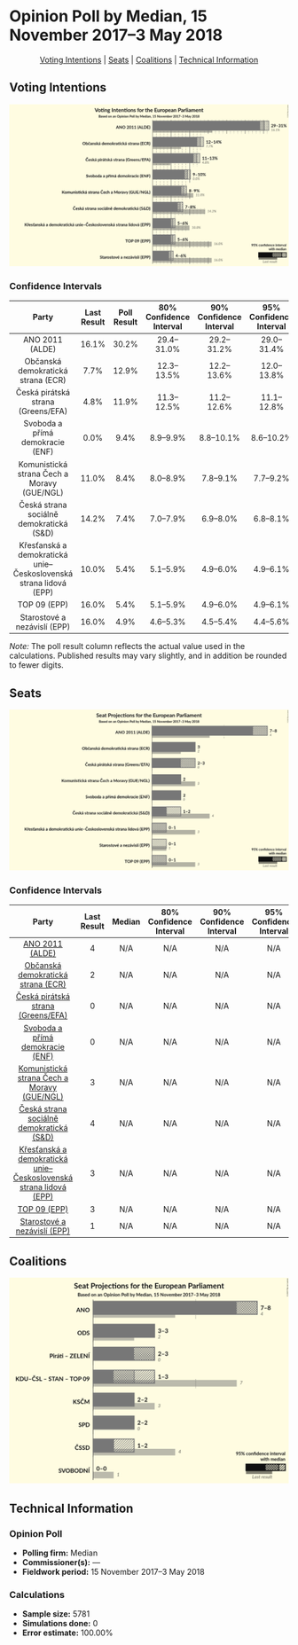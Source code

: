 # Opinion Poll by Median, 15 November 2017–3 May 2018

<p align="center"><a href="#voting-intentions">Voting Intentions</a> | <a href="#seats">Seats</a> | <a href="#coalitions">Coalitions</a> | <a href="#technical-information">Technical Information</a></p>

## Voting Intentions

![Graph with voting intentions not yet produced](2018-05-03-Median.png "Voting Intentions")

### Confidence Intervals

| Party | Last Result | Poll Result | 80% Confidence Interval | 90% Confidence Interval | 95% Confidence Interval | 99% Confidence Interval |
|:-----:|:-----------:|:-----------:|:-----------------------:|:-----------------------:|:-----------------------:|:-----------------------:|
| ANO 2011 (ALDE) | 16.1% | 30.2% | 29.4–31.0% |29.2–31.2% |29.0–31.4% |28.7–31.8% |
| Občanská demokratická strana (ECR) | 7.7% | 12.9% | 12.3–13.5% |12.2–13.6% |12.0–13.8% |11.8–14.1% |
| Česká pirátská strana (Greens/EFA) | 4.8% | 11.9% | 11.3–12.5% |11.2–12.6% |11.1–12.8% |10.8–13.0% |
| Svoboda a přímá demokracie (ENF) | 0.0% | 9.4% | 8.9–9.9% |8.8–10.1% |8.6–10.2% |8.5–10.5% |
| Komunistická strana Čech a Moravy (GUE/NGL) | 11.0% | 8.4% | 8.0–8.9% |7.8–9.1% |7.7–9.2% |7.5–9.4% |
| Česká strana sociálně demokratická (S&D) | 14.2% | 7.4% | 7.0–7.9% |6.9–8.0% |6.8–8.1% |6.5–8.4% |
| Křesťanská a demokratická unie–Československá strana lidová (EPP) | 10.0% | 5.4% | 5.1–5.9% |4.9–6.0% |4.9–6.1% |4.7–6.3% |
| TOP 09 (EPP) | 16.0% | 5.4% | 5.1–5.9% |4.9–6.0% |4.9–6.1% |4.7–6.3% |
| Starostové a nezávislí (EPP) | 16.0% | 4.9% | 4.6–5.3% |4.5–5.4% |4.4–5.6% |4.3–5.8% |

*Note:* The poll result column reflects the actual value used in the calculations. Published results may vary slightly, and in addition be rounded to fewer digits.

## Seats

![Graph with seats not yet produced](2018-05-03-Median-seats.png "Seats")

### Confidence Intervals

| Party | Last Result | Median | 80% Confidence Interval | 90% Confidence Interval | 95% Confidence Interval | 99% Confidence Interval |
|:-----:|:-----------:|:------:|:-----------------------:|:-----------------------:|:-----------------------:|:-----------------------:|
| <a href="#ano-2011-(alde)">ANO 2011 (ALDE)</a> | 4 | N/A | N/A |N/A |N/A |N/A |
| <a href="#občanská-demokratická-strana-(ecr)">Občanská demokratická strana (ECR)</a> | 2 | N/A | N/A |N/A |N/A |N/A |
| <a href="#česká-pirátská-strana-(greens/efa)">Česká pirátská strana (Greens/EFA)</a> | 0 | N/A | N/A |N/A |N/A |N/A |
| <a href="#svoboda-a-přímá-demokracie-(enf)">Svoboda a přímá demokracie (ENF)</a> | 0 | N/A | N/A |N/A |N/A |N/A |
| <a href="#komunistická-strana-čech-a-moravy-(gue/ngl)">Komunistická strana Čech a Moravy (GUE/NGL)</a> | 3 | N/A | N/A |N/A |N/A |N/A |
| <a href="#česká-strana-sociálně-demokratická-(s&d)">Česká strana sociálně demokratická (S&D)</a> | 4 | N/A | N/A |N/A |N/A |N/A |
| <a href="#křesťanská-a-demokratická-unie–československá-strana-lidová-(epp)">Křesťanská a demokratická unie–Československá strana lidová (EPP)</a> | 3 | N/A | N/A |N/A |N/A |N/A |
| <a href="#top-09-(epp)">TOP 09 (EPP)</a> | 3 | N/A | N/A |N/A |N/A |N/A |
| <a href="#starostové-a-nezávislí-(epp)">Starostové a nezávislí (EPP)</a> | 1 | N/A | N/A |N/A |N/A |N/A |


## Coalitions

![Graph with coalitions seats not yet produced](2018-05-03-Median-coalitions-seats.png "Coalitions Seats")


## Technical Information

### Opinion Poll

+ **Polling firm:** Median
+ **Commissioner(s):** —
+ **Fieldwork period:** 15 November 2017–3 May 2018

### Calculations

+ **Sample size:** 5781
+ **Simulations done:** 0
+ **Error estimate:** 100.00%

